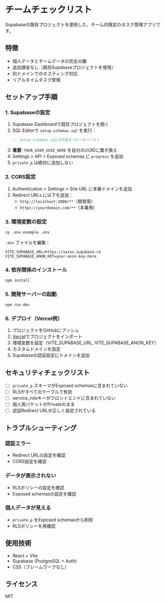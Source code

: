 # チームチェックリスト

Supabaseの既存プロジェクトを使用した、チーム内限定のタスク管理アプリです。

## 特徴

- 個人データとチームデータの完全分離
- 追加課金なし（既存Supabaseプロジェクトを使用）
- 別ドメインでのホスティング対応
- リアルタイムタスク管理

## セットアップ手順

### 1. Supabaseの設定

1. Supabase Dashboardで既存プロジェクトを開く
2. SQL Editorで `setup-schemas.sql` を実行：
   ```sql
   -- setup-schemas.sqlの内容をコピー&ペースト
   ```
3. **重要**: `YOUR_USER_UUID_HERE` を自分のUUIDに置き換え
4. Settings > API > Exposed schemas に `progress` を追加
5. `private_p` は絶対に追加しない

### 2. CORS設定

1. Authentication > Settings > Site URL に本番ドメインを追加
2. Redirect URLs に以下を追加：
   - `http://localhost:3000/**`（開発用）
   - `https://yourdomain.com/**`（本番用）

### 3. 環境変数の設定

```bash
cp .env.example .env
```

`.env` ファイルを編集：
```env
VITE_SUPABASE_URL=https://xxxxx.supabase.co
VITE_SUPABASE_ANON_KEY=your-anon-key-here
```

### 4. 依存関係のインストール

```bash
npm install
```

### 5. 開発サーバーの起動

```bash
npm run dev
```

### 6. デプロイ（Vercel例）

1. プロジェクトをGitHubにプッシュ
2. [Vercel](https://vercel.com)でプロジェクトをインポート
3. 環境変数を設定（VITE_SUPABASE_URL, VITE_SUPABASE_ANON_KEY）
4. カスタムドメインを設定
5. Supabaseの認証設定にドメインを追加

## セキュリティチェックリスト

- [ ] `private_p` スキーマがExposed schemasに含まれていない
- [ ] RLSがすべてのテーブルで有効
- [ ] service_roleキーがフロントエンドに含まれていない
- [ ] 個人用バケットがPrivateのまま
- [ ] 認証Redirect URLが正しく設定されている

## トラブルシューティング

### 認証エラー
- Redirect URLの設定を確認
- CORS設定を確認

### データが表示されない
- RLSポリシーの設定を確認
- Exposed schemasの設定を確認

### 個人データが見える
- `private_p` をExposed schemasから削除
- RLSポリシーを再確認

## 使用技術

- React + Vite
- Supabase (PostgreSQL + Auth)
- CSS（フレームワークなし）

## ライセンス

MIT